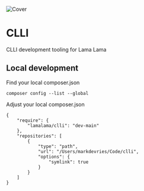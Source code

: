 ![Cover](https://storage.lamalama.nl/lamalama/playheart-cover.jpeg)

# CLLI

CLLI development tooling for Lama Lama

## Local development
Find your local composer.json
```
composer config --list --global
```

Adjust your local composer.json
```
{
    "require": {
        "lamalama/clli": "dev-main"
    },
    "repositories": [
        {
            "type": "path",
            "url": "/Users/markdevries/Code/clli",
            "options": {
                "symlink": true
            }
        }
    ]
}
```
